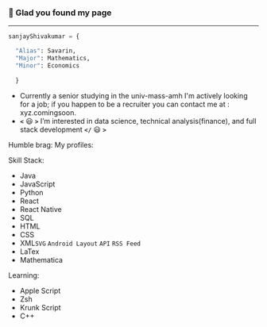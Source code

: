 ### 👋 Glad you found my page
---

```Python
sanjayShivakumar = {

  "Alias": Savarin,
  "Major": Mathematics,
  "Minor": Economics 
  
  }
```

- Currently a senior studying in the univ-mass-amh I'm actively looking for a job; if you happen to be a recruiter you can contact me at : xyz.comingsoon. 
- **`<`** :smiley: **`>`** I’m interested in data science, technical analysis(finance), and full stack development **`</`** :smiley: **`>`**

Humble brag:
My profiles:

Skill Stack:
- Java
- JavaScript
- Python
- React
- React Native
- SQL
- HTML
- CSS
- XML`SVG` `Android Layout` `API` `RSS Feed`
- LaTex
- Mathematica

Learning:
- Apple Script
- Zsh
- Krunk Script
- C++
<!---
SavarinMashy/SavarinMashy is a ✨ special ✨ repository because its `README.md` (this file) appears on your GitHub profile.
You can click the Preview link to take a look at your changes.
--->
